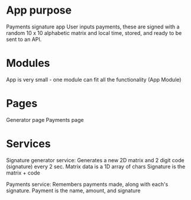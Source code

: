 # App purpose
Payments signature app
User inputs payments, these are signed with a random 10 x 10 alphabetic matrix and local time, stored, and ready to be sent to an API.

# Modules
App is very small - one module can fit all the functionality (App Module)

# Pages
Generator page
Payments page

# Services
Signature generator service:
    Generates a new 2D matrix and 2 digit code (signature) every 2 sec.
    Matrix data is a 1D array of chars
    Signature is the matrix + code

Payments service:
    Remembers payments made, along with each's signature.
    Payment is the name, amount, and signature

